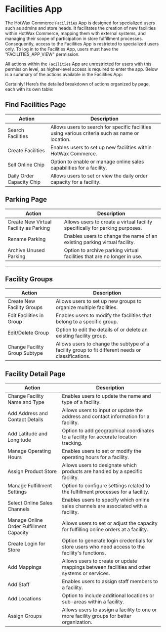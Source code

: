 # Facilities App

The HotWax Commerce `Facilities` App is designed for specialized users such as admins and store heads. It facilitates the creation of new facilities within HotWax Commerce, mapping them with external systems, and managing their scope of participation in store fulfillment processes. Consequently, access to the Facilities App is restricted to specialized users only. To log in to the Facilities App, users must have the "FACILITIES_APP_VIEW" permission.

All actions within the `Facilities` App are unrestricted for users with this permission level, as higher-level access is required to enter the app. Below is a summary of the actions available in the Facilities App:

Certainly! Here’s the detailed breakdown of actions organized by page, each with its own table:


## Find Facilities Page

| Action                  | Description                                                                                              |
|-----------------------------|--------------------------------------------------------------------------------------------------------------|
| Search Facilities       | Allows users to search for specific facilities using various criteria such as name or location.              |
| Create Facilities       | Enables users to set up new facilities within HotWax Commerce.                                               |
| Sell Online Chip        | Option to enable or manage online sales capabilities for a facility.                                          |
| Daily Order Capacity Chip | Allows users to set or view the daily order capacity for a facility.                                          |

## Parking Page

| Action                                   | Description                                                                                              |
|----------------------------------------------|--------------------------------------------------------------------------------------------------------------|
| Create New Virtual Facility as Parking  | Allows users to create a virtual facility specifically for parking purposes.                                  |
| Rename Parking                          | Enables users to change the name of an existing parking virtual facility.                                     |
| Archive Unused Parking                  | Option to archive parking virtual facilities that are no longer in use.                                       |

---

## Facility Groups

| Action                           | Description                                                                                              |
|--------------------------------------|--------------------------------------------------------------------------------------------------------------|
| Create New Facility Groups        | Allows users to set up new groups to organize multiple facilities.                                         |
| Edit Facilities in Group          | Enables users to modify the facilities that belong to a specific group.                                        |
| Edit/Delete Group                 | Option to edit the details of or delete an existing facility group.                                           |
| Change Facility Group Subtype     | Allows users to change the subtype of a facility group to fit different needs or classifications.              |


## Facility Detail Page

| Action                             | Description                                                                                              |
|----------------------------------------|--------------------------------------------------------------------------------------------------------------|
| Change Facility Name and Type      | Enables users to update the name and type of a facility.                                                      |
| Add Address and Contact Details    | Allows users to input or update the address and contact information for a facility.                          |
| Add Latitude and Longitude         | Option to add geographical coordinates to a facility for accurate location tracking.                         |
| Manage Operating Hours             | Enables users to set or modify the operating hours for a facility.                                            |
| Assign Product Store               | Allows users to designate which products are handled by a specific facility.                                  |
| Manage Fulfillment Settings        | Option to configure settings related to the fulfillment processes for a facility.                            |
| Select Online Sales Channels       | Enables users to specify which online sales channels are associated with a facility.                         |
| Manage Online Order Fulfillment Capacity | Allows users to set or adjust the capacity for fulfilling online orders at a facility.                        |
| Create Login for Store             | Option to generate login credentials for store users who need access to the facility's functions.              |
| Add Mappings                      | Allows users to create or update mappings between facilities and other systems or services.                   |
| Add Staff                         | Enables users to assign staff members to a facility.                                                          |
| Add Locations                     | Option to include additional locations or sub-areas within a facility.                                        |
| Assign Groups                     | Allows users to assign a facility to one or more facility groups for better organization.                     |
